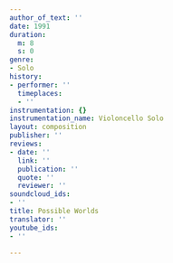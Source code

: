 ```yaml
---
author_of_text: ''
date: 1991
duration:
  m: 8
  s: 0
genre:
- Solo
history:
- performer: ''
  timeplaces:
  - ''
instrumentation: {}
instrumentation_name: Violoncello Solo
layout: composition
publisher: ''
reviews:
- date: ''
  link: ''
  publication: ''
  quote: ''
  reviewer: ''
soundcloud_ids:
- ''
title: Possible Worlds
translator: ''
youtube_ids:
- ''

---
```

